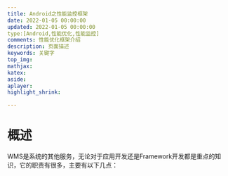 ```yaml
---
title: Android之性能监控框架
date: 2022-01-05 00:00:00
updated: 2022-01-05 00:00:00
type:[Android,性能优化,性能监控]
comments: 性能优化框架介绍
description: 页面描述
keywords: 关键字
top_img:
mathjax:
katex:
aside:
aplayer:
highlight_shrink:

---
```




# 概述

WMS是系统的其他服务，无论对于应用开发还是Framework开发都是重点的知识，它的职责有很多，主要有以下几点：


